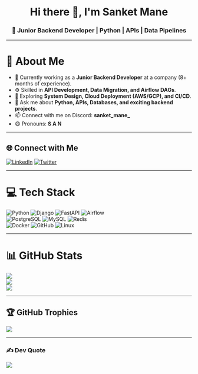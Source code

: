 <h1 align="center">Hi there 👋, I'm Sanket Mane</h1>
<h3 align="center">🚀 Junior Backend Developer | Python | APIs | Data Pipelines</h3>

---

# 💫 About Me
- 🔭 Currently working as a **Junior Backend Developer** at a company (8+ months of experience).  
- ⚙️ Skilled in **API Development, Data Migration, and Airflow DAGs**.  
- 🌱 Exploring **System Design, Cloud Deployment (AWS/GCP), and CI/CD**.  
- 💬 Ask me about **Python, APIs, Databases, and exciting backend projects**.  
- 📫 Connect with me on Discord: **sanket_mane_**  
- 😄 Pronouns: **S A N**  

---

## 🌐 Connect with Me
[![LinkedIn](https://img.shields.io/badge/LinkedIn-%230077B5.svg?logo=linkedin&logoColor=white)](https://www.linkedin.com/in/sanket-mane-042264236/) 
[![Twitter](https://img.shields.io/badge/Twitter-%231DA1F2.svg?logo=Twitter&logoColor=white)](https://twitter.com/Sanket_25_03_)

---

# 💻 Tech Stack
![Python](https://img.shields.io/badge/python-3670A0?style=for-the-badge&logo=python&logoColor=ffdd54)
![Django](https://img.shields.io/badge/django-%23092E20.svg?style=for-the-badge&logo=django&logoColor=white)
![FastAPI](https://img.shields.io/badge/fastapi-109989.svg?style=for-the-badge&logo=fastapi&logoColor=white)
![Airflow](https://img.shields.io/badge/apache%20airflow-017CEE.svg?style=for-the-badge&logo=apache-airflow&logoColor=white)  
![PostgreSQL](https://img.shields.io/badge/postgresql-%23316192.svg?style=for-the-badge&logo=postgresql&logoColor=white)
![MySQL](https://img.shields.io/badge/mysql-%2300f.svg?style=for-the-badge&logo=mysql&logoColor=white)
![Redis](https://img.shields.io/badge/redis-%23DD0031.svg?style=for-the-badge&logo=redis&logoColor=white)  
![Docker](https://img.shields.io/badge/docker-%230db7ed.svg?style=for-the-badge&logo=docker&logoColor=white)
![GitHub](https://img.shields.io/badge/GitHub-%23121011.svg?style=for-the-badge&logo=github&logoColor=white)
![Linux](https://img.shields.io/badge/Linux-FCC624?style=for-the-badge&logo=linux&logoColor=black)

---

# 📊 GitHub Stats
![](https://github-readme-stats.vercel.app/api?username=sanket96s&theme=tokyonight&hide_border=false&include_all_commits=true&count_private=true)  
![](https://github-readme-streak-stats.herokuapp.com/?user=sanket96s&theme=tokyonight&hide_border=false)  
![](https://github-readme-stats.vercel.app/api/top-langs/?username=sanket96s&theme=tokyonight&hide_border=false&include_all_commits=true&count_private=true&layout=compact)  

---

## 🏆 GitHub Trophies
![](https://github-profile-trophy.vercel.app/?username=sanket96s&theme=tokyonight&no-frame=false&no-bg=false&margin-w=4)

---

### ✍️ Dev Quote
![](https://quotes-github-readme.vercel.app/api?type=horizontal&theme=tokyonight)
